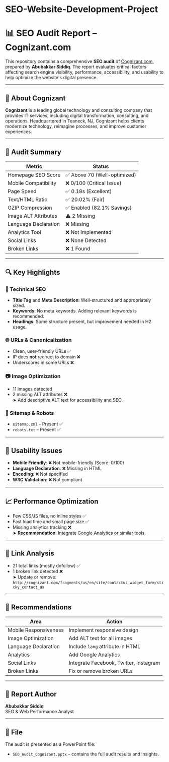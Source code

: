 # SEO-Website-Development-Project

# 📊 SEO Audit Report – Cognizant.com

This repository contains a comprehensive **SEO audit** of [Cognizant.com](https://www.cognizant.com), prepared by **Abubakkar Siddiq**. The report evaluates critical factors affecting search engine visibility, performance, accessibility, and usability to help optimize the website's digital presence.

---

## 🧠 About Cognizant

**Cognizant** is a leading global technology and consulting company that provides IT services, including digital transformation, consulting, and operations. Headquartered in Teaneck, NJ, Cognizant helps clients modernize technology, reimagine processes, and improve customer experiences.

---

## 📌 Audit Summary

| Metric                     | Status                               |
|---------------------------|--------------------------------------|
| Homepage SEO Score        | ✅ Above 70 (Well-optimized)         |
| Mobile Compatibility      | ❌ 0/100 (Critical Issue)            |
| Page Speed                | ✅ 0.18s (Excellent)                 |
| Text/HTML Ratio           | ✅ 20.02% (Fair)                     |
| GZIP Compression          | ✅ Enabled (82.1% Savings)          |
| Image ALT Attributes      | ⚠️ 2 Missing                         |
| Language Declaration      | ❌ Missing                           |
| Analytics Tool            | ❌ Not Implemented                   |
| Social Links              | ❌ None Detected                     |
| Broken Links              | ❌ 1 Found                           |

---

## 🔍 Key Highlights

### 🔧 Technical SEO

- **Title Tag** and **Meta Description**: Well-structured and appropriately sized.
- **Keywords**: No meta keywords. Adding relevant keywords is recommended.
- **Headings**: Some structure present, but improvement needed in H2 usage.

### 🌐 URLs & Canonicalization

- Clean, user-friendly URLs ✅  
- IP does **not** redirect to domain ❌  
- Underscores in some URLs ❌  

### 📷 Image Optimization

- 11 images detected  
- 2 missing ALT attributes ❌  
  ➤ Add descriptive ALT text for accessibility and SEO.

### 📄 Sitemap & Robots

- `sitemap.xml` – Present ✅  
- `robots.txt` – Present ✅  

---

## 📱 Usability Issues

- **Mobile Friendly**: ❌ Not mobile-friendly (Score: 0/100)  
- **Language Declaration**: ❌ Missing in HTML  
- **Encoding**: ❌ Not specified  
- **W3C Validation**: ❌ Not compliant  

---

## 📈 Performance Optimization

- Few CSS/JS files, no inline styles ✅  
- Fast load time and small page size ✅  
- Missing analytics tracking ❌  
  ➤ **Recommendation**: Integrate Google Analytics or similar tools.

---

## 🔗 Link Analysis

- 21 total links (mostly dofollow) ✅  
- 1 broken link detected ❌  
  ➤ Update or remove:  
  `http://cognizant.com/fragments/us/en/site/contactus_widget_form/sticky_contact_us`

---

## 📣 Recommendations

| Area                  | Action                                      |
|-----------------------|---------------------------------------------|
| Mobile Responsiveness | Implement responsive design                 |
| Image Optimization    | Add ALT text for all images                 |
| Language Declaration  | Include `lang` attribute in HTML            |
| Analytics             | Add Google Analytics                        |
| Social Links          | Integrate Facebook, Twitter, Instagram      |
| Broken Links          | Fix or remove broken URLs                   |

---

## 📘 Report Author

**Abubakkar Siddiq**  
SEO & Web Performance Analyst  

---

## 📂 File

The audit is presented as a PowerPoint file:

- `SEO_Audit_Cognizant.pptx` – contains the full audit results and insights.

